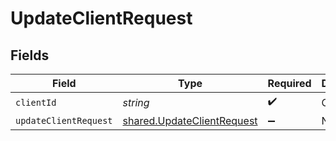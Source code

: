 # UpdateClientRequest


## Fields

| Field                                                                           | Type                                                                            | Required                                                                        | Description                                                                     |
| ------------------------------------------------------------------------------- | ------------------------------------------------------------------------------- | ------------------------------------------------------------------------------- | ------------------------------------------------------------------------------- |
| `clientId`                                                                      | *string*                                                                        | :heavy_check_mark:                                                              | Client ID                                                                       |
| `updateClientRequest`                                                           | [shared.UpdateClientRequest](../../../sdk/models/shared/updateclientrequest.md) | :heavy_minus_sign:                                                              | N/A                                                                             |
